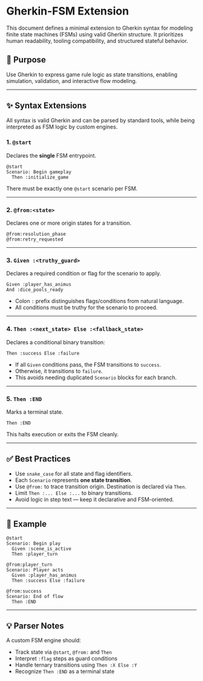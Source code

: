 # Gherkin-FSM Extension

This document defines a minimal extension to Gherkin syntax for modeling finite state machines (FSMs) using valid Gherkin structure. It prioritizes human readability, tooling compatibility, and structured stateful behavior.

## 🎯 Purpose

Use Gherkin to express game rule logic as state transitions, enabling simulation, validation, and interactive flow modeling.

---

## ✨ Syntax Extensions

All syntax is valid Gherkin and can be parsed by standard tools, while being interpreted as FSM logic by custom engines.

### 1. `@start`

Declares the **single** FSM entrypoint.

```gherkin
@start
Scenario: Begin gameplay
  Then :initialize_game
```

There must be exactly one `@start` scenario per FSM.

---

### 2. `@from:<state>`

Declares one or more origin states for a transition.

```gherkin
@from:resolution_phase
@from:retry_requested
```

---

### 3. `Given :<truthy_guard>`

Declares a required condition or flag for the scenario to apply.

```gherkin
Given :player_has_animus
And :dice_pools_ready
```

- Colon `:` prefix distinguishes flags/conditions from natural language.
- All conditions must be truthy for the scenario to proceed.

---

### 4. `Then :<next_state> Else :<fallback_state>`

Declares a conditional binary transition:

```gherkin
Then :success Else :failure
```

- If all `Given` conditions pass, the FSM transitions to `success`.
- Otherwise, it transitions to `failure`.
- This avoids needing duplicated `Scenario` blocks for each branch.

---

### 5. `Then :END`

Marks a terminal state.

```gherkin
Then :END
```

This halts execution or exits the FSM cleanly.

---

## ✅ Best Practices

- Use `snake_case` for all state and flag identifiers.
- Each `Scenario` represents **one state transition**.
- Use `@from:` to trace transition origin. Destination is declared via `Then`.
- Limit `Then :... Else :...` to binary transitions.
- Avoid logic in step text — keep it declarative and FSM-oriented.

---

## 🔧 Example

```gherkin
@start
Scenario: Begin play
  Given :scene_is_active
  Then :player_turn

@from:player_turn
Scenario: Player acts
  Given :player_has_animus
  Then :success Else :failure

@from:success
Scenario: End of flow
  Then :END
```

---

## 💡 Parser Notes

A custom FSM engine should:
- Track state via `@start`, `@from:` and `Then`
- Interpret `:flag` steps as guard conditions
- Handle ternary transitions using `Then :X Else :Y`
- Recognize `Then :END` as a terminal state

